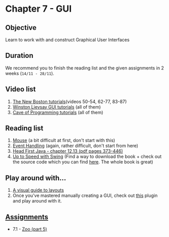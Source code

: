 # Chapter 7 - GUI

## Objective
Learn to work with and construct Graphical User Interfaces 

## Duration
We recommend you to finish the reading list and the given assignments in 2 weeks (`14/11 - 28/11`).

## Video list
1. [The New Boston tutorials](https://www.youtube.com/watch?v=jJjg4JweJZU&list=PLFE2CE09D83EE3E28&index=50)(videos 50-54, 62-77, 83-87)
2. [Winston Lievsay GUI tutorials](https://www.youtube.com/watch?v=mjOicuXEvwg&list=PLA11B442106673455) (all of them)
3. [Cave of Programming tutorials](https://www.youtube.com/watch?v=jUEOWVjnIR8&list=PL3D7046DF2257751F) (all of them)

## Reading list
1. [Mouse](https://github.com/JavaSummer/JavaMainRepo/blob/master/Books%20%2B%20Material/OOP%20Lab/09-Mouse.pdf) (a bit difficult at first, don't start with this)
2. [Event Handling](https://github.com/JavaSummer/JavaMainRepo/blob/master/Books%20%2B%20Material/OOP%20Lab/10-EventHandling.pdf) (again, rather difficult, don't start from here)
3. [Head First Java - chapter 12,13  (pdf pages 373-446)](http://it-ebooks.info/book/3214/)
4. [Up to Speed with Swing](http://www.manning.com/gutz2/)  (Find a way to download the book + check out the source code which you can find [here](http://www.manning-source.com/books/gutz2/gutz2_src.zip). The whole book is great)

## Play around with...
1. [A visual guide to layouts](https://docs.oracle.com/javase/tutorial/uiswing/layout/visual.html)
2. Once you've mastered manually creating a GUI, check out [this](https://www.youtube.com/watch?v=oeswfZz4IW0) plugin and play around with it. 


## [Assignments](https://github.com/OOPCLASS2016/30425/tree/master/Resources/Content/Chapter%207%20-%20GUI)
- 7.1 - [Zoo (part 5)](https://github.com/OOPCLASS2016/30425/blob/master/Resources/Content/Chapter%207%20-%20GUI/Assignments/Zoo%20(part%205).pdf)
